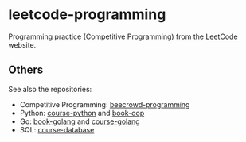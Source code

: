 # leetcode-programming

Programming practice (Competitive Programming) from the [LeetCode](https://leetcode.com) website.

## Others

See also the repositories: 

- Competitive Programming: [beecrowd-programming](https://github.com/thiagoneye/beecrowd-programming)
- Python: [course-python](https://github.com/thiagoneye/course-python) and [book-oop](https://github.com/thiagoneye/book-oop)
- Go: [book-golang](https://github.com/thiagoneye/book-golang) and [course-golang](https://github.com/thiagoneye/course-golang)
- SQL: [course-database](https://github.com/thiagoneye/course-database)
